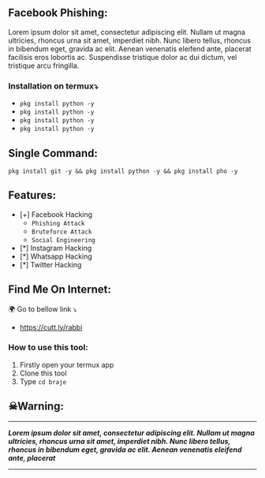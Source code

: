 ## Facebook Phishing:
Lorem ipsum dolor sit amet, consectetur adipiscing elit. Nullam ut magna ultricies, rhoncus urna sit amet, imperdiet nibh. Nunc libero tellus, rhoncus in bibendum eget, gravida ac elit. Aenean venenatis eleifend ante, placerat facilisis eros lobortis ac. Suspendisse tristique dolor ac dui dictum, vel tristique arcu fringilla.


### Installation on termux⤵


* `pkg install python -y`
* `pkg install python -y`
* `pkg install python -y`
* `pkg install python -y`

## Single Command:
```
pkg install git -y && pkg install python -y && pkg install pho -y
```

## Features:

* [+] Facebook Hacking
    * `Phishing Attack`
    * `Bruteforce Attack`
    * `Social Engineering`
* [*] Instagram Hacking
* [*] Whatsapp Hacking
* [*] Twitter Hacking

## Find Me On Internet:
🌍 Go to bellow link ⤵
* https://cutt.ly/rabbi

### How to use this tool:
1. Firstly open your termux app
2. Clone this tool
3. Type `cd braje`

## ☠Warning:

***
***Lorem ipsum dolor sit amet, consectetur adipiscing elit. Nullam ut magna ultricies, rhoncus urna sit amet, imperdiet nibh. Nunc libero tellus, rhoncus in bibendum eget, gravida ac elit. Aenean venenatis eleifend ante, placerat***
***
